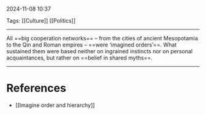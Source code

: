 2024-11-08 10:37

Tags: [[Culture]] [[Politics]]

---

All ==big cooperation networks== – from the cities of ancient Mesopotamia to the Qin and Roman empires – ==were ‘imagined orders’==. What sustained them were based neither on ingrained instincts nor on personal acquaintances, but rather on ==belief in shared myths==.

---
# References
- [[Imagine order and hierarchy]]